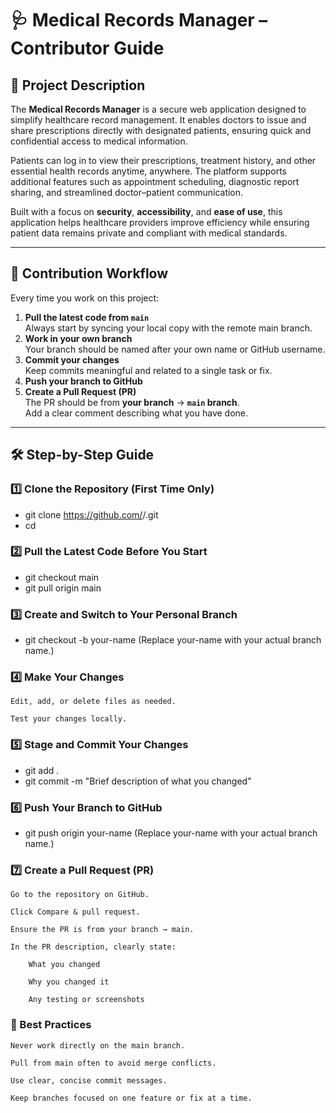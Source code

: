 # 🩺 Medical Records Manager – Contributor Guide

## 📄 Project Description
The **Medical Records Manager** is a secure web application designed to simplify healthcare record management. It enables doctors to issue and share prescriptions directly with designated patients, ensuring quick and confidential access to medical information.

Patients can log in to view their prescriptions, treatment history, and other essential health records anytime, anywhere. The platform supports additional features such as appointment scheduling, diagnostic report sharing, and streamlined doctor–patient communication.

Built with a focus on **security**, **accessibility**, and **ease of use**, this application helps healthcare providers improve efficiency while ensuring patient data remains private and compliant with medical standards.

---

## 🚀 Contribution Workflow
Every time you work on this project:

1. **Pull the latest code from `main`**  
   Always start by syncing your local copy with the remote main branch.
2. **Work in your own branch**  
   Your branch should be named after your own name or GitHub username.
3. **Commit your changes**  
   Keep commits meaningful and related to a single task or fix.
4. **Push your branch to GitHub**
5. **Create a Pull Request (PR)**  
   The PR should be from **your branch** → **`main` branch**.  
   Add a clear comment describing what you have done.

---

## 🛠 Step-by-Step Guide

### 1️⃣ Clone the Repository (First Time Only)

- git clone https://github.com/<your-org>/<repo-name>.git
- cd <repo-name>

### 2️⃣ Pull the Latest Code Before You Start

- git checkout main
- git pull origin main

### 3️⃣ Create and Switch to Your Personal Branch

- git checkout -b your-name
    (Replace your-name with your actual branch name.)

### 4️⃣ Make Your Changes

    Edit, add, or delete files as needed.

    Test your changes locally.

### 5️⃣ Stage and Commit Your Changes

- git add .
- git commit -m "Brief description of what you changed"

### 6️⃣ Push Your Branch to GitHub

- git push origin your-name
    (Replace your-name with your actual branch name.)

### 7️⃣ Create a Pull Request (PR)

    Go to the repository on GitHub.

    Click Compare & pull request.

    Ensure the PR is from your branch → main.

    In the PR description, clearly state:

        What you changed

        Why you changed it

        Any testing or screenshots

### 📌 Best Practices

    Never work directly on the main branch.

    Pull from main often to avoid merge conflicts.

    Use clear, concise commit messages.

    Keep branches focused on one feature or fix at a time.
